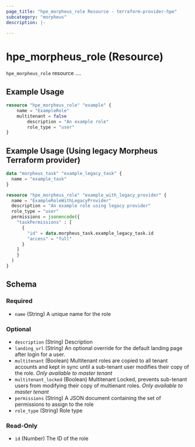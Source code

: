 ```yaml
---
page_title: "hpe_morpheus_role Resource - terraform-provider-hpe"
subcategory: "morpheus"
description: |-
  
---
```

# hpe_morpheus_role (Resource)



`hpe_morpheus_role` resource ....

## Example Usage

```terraform
resource "hpe_morpheus_role" "example" {
	name = "ExampleRole"
	multitenant = false
        description = "An example role"
        role_type = "user"
}
```

## Example Usage (Using legacy Morpheus Terraform provider)

```terraform
data "morpheus_task" "example_legacy_task" {
  name = "example_task"
}

resource "hpe_morpheus_role" "example_with_legacy_provider" {
  name = "ExampleRoleWithLegacyProvider"
  description = "An example role using legacy provider"
  role_type = "user"
  permissions = jsonencode({
    "taskPermissions" : [
      {
        "id" = data.morpheus_task.example_legacy_task.id
        "access" = "full"
      }
    ]
    }
  )
}
```

<!-- schema generated by tfplugindocs -->
## Schema

### Required

- `name` (String) A unique name for the role

### Optional

- `description` (String) Description
- `landing_url` (String) An optional override for the default landing page after login for a user.
- `multitenant` (Boolean) Multitenant roles are copied to all tenant accounts and kept in sync until a sub-tenant user modifies their copy of the role. *Only available to master tenant*
- `multitenant_locked` (Boolean) Multitenant Locked, prevents sub-tenant users from modifying their copy of multienant roles. *Only available to master tenant*
- `permissions` (String) A JSON document containing the set of permissions to assign to the role
- `role_type` (String) Role type

### Read-Only

- `id` (Number) The ID of the role

